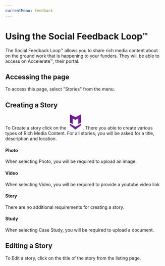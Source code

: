 ```yaml
---
currentMenu: feedback
---
```


# Using the Social Feedback Loop&trade;

The Social Feedback Loop&trade; allows you to share rich media content about on the ground work that is happening to your funders. They will be able to access on Accelerate&trade;, their portal.

## Accessing the page

To access this page, select "Stories" from the menu.

## Creating a Story

To Create a story click on the ![plus icon](https://github.com/adam-p/markdown-here/raw/master/src/common/images/icon48.png "Plus Icon"). There you able to create various types of Rich Media Content. For all stories, you will be asked for a title, description and location.

#### Photo

When selecting Photo, you will be required to upload an image.

#### Video

When selecting Video, you will be required to provide a youtube video link

#### Story

There are no additional requirements for creating a story.

#### Study

When selecting Case Study, you will be required to upload a document.


## Editing a Story

To Edit a story, click on the title of the story from the listing page.